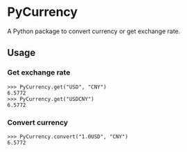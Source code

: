 # PyCurrency
A Python package to convert currency or get exchange rate.

## Usage

### Get exchange rate

```
>>> PyCurrency.get("USD", "CNY")
6.5772
>>> PyCurrency.get("USDCNY")
6.5772
```

### Convert currency

```
>>> PyCurrency.convert("1.0USD", "CNY")
6.5772
```